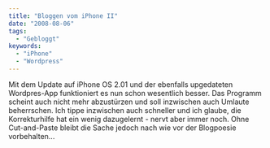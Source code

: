 ```yaml
---
title: "Bloggen vom iPhone II"
date: "2008-08-06"
tags:
  - "Gebloggt"
keywords:
  - "iPhone"
  - "Wordpress"
---
```


Mit dem Update auf iPhone OS 2.01 und der ebenfalls upgedateten Wordpres-App funktioniert es nun schon wesentlich besser. Das Programm scheint auch nicht mehr abzustürzen und soll inzwischen auch Umlaute beherrschen. Ich tippe inzwischen auch schneller und ich glaube, die Korrekturhilfe hat ein wenig dazugelernt - nervt aber immer noch. Ohne Cut-and-Paste bleibt die Sache jedoch nach wie vor der Blogpoesie vorbehalten...
